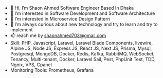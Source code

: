 - 👋 Hi, I’m Shaon Ahmed Software Engineer Based In Dhaka
- 👀 I’m interested in Software Development and Software Architecture
- 👀 I’m interested in Microservice Design Pattern
- 🌱 I’m always curious about new technology and try to learn and try to implement 
- 📫 reach me by shaonahmed703@gmail.com
- Skill: PHP, Javascript, Laravel, Laravel Blade Components, livewire, Alpine JS, Node JS, Express JS, React JS, Next JS, Prisma, Mysql, Postgresql, MongoDB, Docker, Redis, 
         Kafka, RabbitMQ, WebSocket, Tenancy, Multi-tenant, Docker, Laravel Sail, Pest, PhpUnit Test, TDD, Ngnix, VPS, Cpanel
- Monitoring Tools: Prometheus, Grafana
<!---
Shaon99/Shaon99 is a ✨ special ✨ repository because its `README.md` (this file) appears on your GitHub profile.
You can click the Preview link to take a look at your changes.
--->
